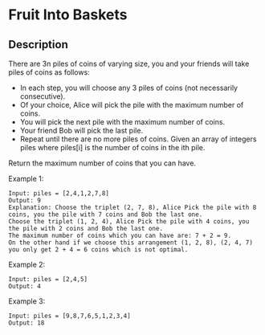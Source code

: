 # Fruit Into Baskets
## Description

There are 3n piles of coins of varying size, you and your friends will take piles of coins as follows:

- In each step, you will choose any 3 piles of coins (not necessarily consecutive).
- Of your choice, Alice will pick the pile with the maximum number of coins.
- You will pick the next pile with the maximum number of coins.
- Your friend Bob will pick the last pile.
- Repeat until there are no more piles of coins.
Given an array of integers piles where piles[i] is the number of coins in the ith pile.

Return the maximum number of coins that you can have.
 

Example 1:


```
Input: piles = [2,4,1,2,7,8]
Output: 9
Explanation: Choose the triplet (2, 7, 8), Alice Pick the pile with 8 coins, you the pile with 7 coins and Bob the last one.
Choose the triplet (1, 2, 4), Alice Pick the pile with 4 coins, you the pile with 2 coins and Bob the last one.
The maximum number of coins which you can have are: 7 + 2 = 9.
On the other hand if we choose this arrangement (1, 2, 8), (2, 4, 7) you only get 2 + 4 = 6 coins which is not optimal.
```

Example 2:

<!-- ![Alt](https://assets.leetcode.com/uploads/2022/01/15/logic2.jpg) -->
```
Input: piles = [2,4,5]
Output: 4
```
Example 3:

```
Input: piles = [9,8,7,6,5,1,2,3,4]
Output: 18

```